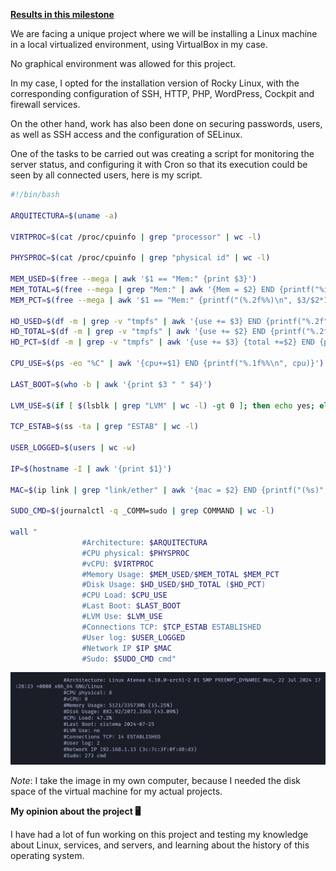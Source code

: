 [**Results in this milestone**](https://github.com/zikocult/Cursus42/tree/main/02_ring)

We are facing a unique project where we will be installing a Linux machine in a local virtualized environment, using VirtualBox in my case.

No graphical environment was allowed for this project.

In my case, I opted for the installation version of Rocky Linux, with the corresponding configuration of SSH, HTTP, PHP, WordPress, Cockpit and firewall services.

On the other hand, work has also been done on securing passwords, users, as well as SSH access and the configuration of SELinux.

One of the tasks to be carried out was creating a script for monitoring the server status, and configuring it with Cron so that its execution could be seen by all connected users, here is my script.

```bash
#!/bin/bash

ARQUITECTURA=$(uname -a)

VIRTPROC=$(cat /proc/cpuinfo | grep "processor" | wc -l)

PHYSPROC=$(cat /proc/cpuinfo | grep "physical id" | wc -l)

MEM_USED=$(free --mega | awk '$1 == "Mem:" {print $3}')
MEM_TOTAL=$(free --mega | grep "Mem:" | awk '{Mem = $2} END {printf("%iMb", Mem)}')
MEM_PCT=$(free --mega | awk '$1 == "Mem:" {printf("(%.2f%%)\n", $3/$2*100)}')

HD_USED=$(df -m | grep -v "tmpfs" | awk '{use += $3} END {printf("%.2f", use / 1024)}')
HD_TOTAL=$(df -m | grep -v "tmpfs" | awk '{use += $2} END {printf("%.2fGb", use / 1024)}')
HD_PCT=$(df -m | grep -v "tmpfs" | awk '{use += $3} {total +=$2} END {printf("%.2f%%", (use / total)*100)}')

CPU_USE=$(ps -eo "%C" | awk '{cpu+=$1} END {printf("%.1f%%\n", cpu)}')

LAST_BOOT=$(who -b | awk '{print $3 " " $4}')

LVM_USE=$(if [ $(lsblk | grep "LVM" | wc -l) -gt 0 ]; then echo yes; else echo no; fi)

TCP_ESTAB=$(ss -ta | grep "ESTAB" | wc -l)

USER_LOGGED=$(users | wc -w)

IP=$(hostname -I | awk '{print $1}')

MAC=$(ip link | grep "link/ether" | awk '{mac = $2} END {printf("(%s)", mac)}')

SUDO_CMD=$(journalctl -q _COMM=sudo | grep COMMAND | wc -l)

wall "
                #Architecture: $ARQUITECTURA
                #CPU physical: $PHYSPROC
                #vCPU: $VIRTPROC
                #Memory Usage: $MEM_USED/$MEM_TOTAL $MEM_PCT
                #Disk Usage: $HD_USED/$HD_TOTAL ($HD_PCT)
                #CPU Load: $CPU_USE
                #Last Boot: $LAST_BOOT
                #LVM Use: $LVM_USE
                #Connections TCP: $TCP_ESTAB ESTABLISHED
                #User log: $USER_LOGGED
                #Network IP $IP $MAC
                #Sudo: $SUDO_CMD cmd"

```

<p align="left">
  <a href="https://github.com/zikocult/Cursus42/tree/main/02_ring"><img src="https://github.com/zikocult/Cursus42/blob/main/02_ring/docs/assets/Born2beroot/script.png" /></a>
</p>

*Note*: I take the image in my own computer, because I needed the disk space of the virtual machine for my actual projects.

**My opinion about the project 🖥️**

I have had a lot of fun working on this project and testing my knowledge about Linux, services, and servers, and learning about the history of this operating system.


